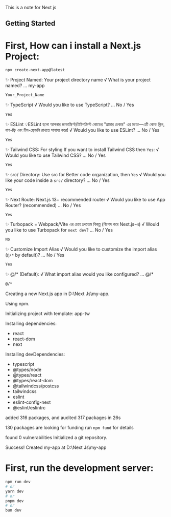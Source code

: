 This is a note for Next js 

## Getting Started

# First, How can i install a Next.js Project:

```bash
npx create-next-app@latest
```

✨ Project Named: Your project directory name
√ What is your project named? ... my-app

```bash
Your_Project_Name
```

✨ TypeScript
√ Would you like to use TypeScript? ... No / Yes

```bash
Yes
```


✨ ESLint 
💡ESLint হলো আপনার জাভাস্ক্রিপ্ট/টাইপস্ক্রিপ্ট কোডের "গ্রামার চেকার" এর মতো—এটি কোড ক্লিন, বাগ-ফ্রি এবং টিম-ফ্রেন্ডলি রাখতে সাহায্য করে!
√ Would you like to use ESLint? ... No / Yes

```bash
Yes
```

✨ Tailwind CSS: For styling If you want to install Tailwind CSS then `Yes`:
√ Would you like to use Tailwind CSS? ... No / Yes

```bash
Yes
```

✨ src/ Directory: Use src for Better code organization, then `Yes`
√ Would you like your code inside a `src/` directory? ... No / Yes

```bash
Yes
```
 
✨ Next Route: Next.js 13+ recommended router
√ Would you like to use App Router? (recommended) ... No / Yes

```bash
Yes
```

✨ Turbopack = Webpack/Vite এর চেয়ে দ্রুততম বিকল্প (বিশেষ করে Next.js-এ)
√ Would you like to use Turbopack for `next dev`? ... No / Yes

```bash
No
```

✨ Customize Import Alias 
√ Would you like to customize the import alias (`@/*` by default)? ... No / Yes

```bash
Yes
```

✨ @/* (Default):
√ What import alias would you like configured? ... @/*

```bash
@/*
```

Creating a new Next.js app in D:\Next Js\my-app.

Using npm.

Initializing project with template: app-tw


Installing dependencies:
- react
- react-dom
- next

Installing devDependencies:
- typescript
- @types/node
- @types/react
- @types/react-dom
- @tailwindcss/postcss
- tailwindcss
- eslint
- eslint-config-next
- @eslint/eslintrc

added 316 packages, and audited 317 packages in 26s

130 packages are looking for funding
  run `npm fund` for details

found 0 vulnerabilities
Initialized a git repository.

Success! Created my-app at D:\Next Js\my-app




# First, run the development server:

```bash
npm run dev
# or
yarn dev
# or
pnpm dev
# or
bun dev
```


